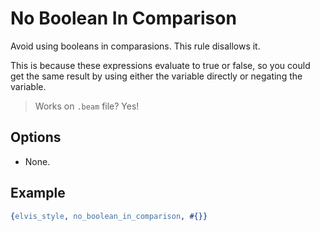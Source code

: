 # No Boolean In Comparison

Avoid using booleans in comparasions. This rule disallows it.

This is because these expressions evaluate to true or false,
so you could get the same result by using either the variable
directly or negating the variable.

> Works on `.beam` file? Yes!

## Options

- None.

## Example

```erlang
{elvis_style, no_boolean_in_comparison, #{}}
```
